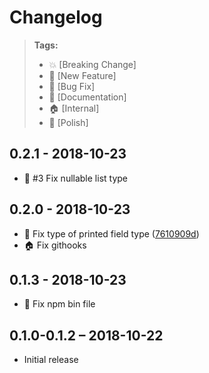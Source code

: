 # Changelog

> **Tags:**
> - :boom:       [Breaking Change]
> - :rocket:     [New Feature]
> - :bug:        [Bug Fix]
> - :memo:       [Documentation]
> - :house:      [Internal]
> - :nail_care:  [Polish]

## 0.2.1 - 2018-10-23
- :bug: #3 Fix nullable list type

## 0.2.0 - 2018-10-23

- :bug: Fix type of printed field type ([7610909d](https://github.com/Coobaha/graphql-to-reason/commit/7610909d3cd289e7597750e6c3f44b97b4b9f903))
- :house: Fix githooks

## 0.1.3 - 2018-10-23

- :bug: Fix npm bin file

## 0.1.0-0.1.2 – 2018-10-22

* Initial release
